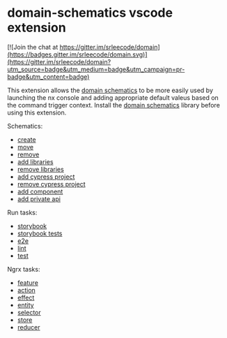 # domain-schematics vscode extension

[![Join the chat at https://gitter.im/srleecode/domain](https://badges.gitter.im/srleecode/domain.svg)](https://gitter.im/srleecode/domain?utm_source=badge&utm_medium=badge&utm_campaign=pr-badge&utm_content=badge)

This extension allows the [domain schematics](https://github.com/srlee309/domain) to be more easily used by launching the nx console and adding appropriate default valeus based on the command trigger context. Install the [domain schematics](https://github.com/srlee309/domain) library before using this extension.

Schematics:
 - [create](readme/create.md)
 - [move](readme/move.md)
 - [remove](readme/remove.md)
 - [add libraries](readme/add-libraries.md)
 - [remove libraries](readme/remove-libraries.md)
 - [add cypress project](readme/add-cyporess-project.md)
 - [remove cypress project](readme/remove-cypress-project.md)
 - [add component](readme/add-component.md)
 - [add private api](readme/add-private-api.md)

Run tasks:
 - [storybook](readme/storybook.md)
 - [storybook tests](readme/storybook-e2e.md)
 - [e2e](readme/e2e.md)
 - [lint](readme/lint.md)
 - [test](readme/test.md)

Ngrx tasks:
 - [feature](readme/add-ngrx-feature.md)
 - [action](readme/add-ngrx-action.md)
 - [effect](readme/add-ngrx-effect.md)
 - [entity](readme/add-ngrx-entity.md)
 - [selector](readme/add-ngrx-selector.md)
 - [store](readme/add-ngrx-store.md)
 - [reducer](readme/add-ngrx-reducer.md)
